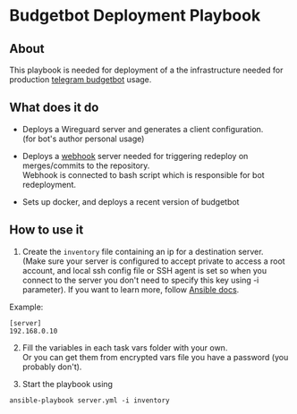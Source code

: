# Budgetbot Deployment Playbook

## About

This playbook is needed for deployment of a the infrastructure needed for production [telegram budgetbot](https://github.com/itsoneword/budgetbot) usage.  

## What does it do

 * Deploys a Wireguard server and generates a client configuration.  
 (for bot's author personal usage)

 * Deploys a [webhook](https://github.com/adnanh/webhook) server needed for triggering redeploy on merges/commits to the repository.  
 Webhook is connected to bash script which is responsible for bot redeployment.

 * Sets up docker, and deploys a recent version of budgetbot

 ## How to use it

 1) Create the `inventory` file containing an ip for a destination server.  
 (Make sure your server is configured to accept private to access a root account, and local ssh config file or SSH agent is set so when you connect to the server you don't need to specify this key using -i parameter). If you want to learn more, follow [Ansible docs](https://docs.ansible.com/ansible/latest/inventory_guide/connection_details.html).

 Example:
 ```
 [server]
192.168.0.10
 ```
2) Fill the variables in each task vars folder with your own.  
Or you can get them from encrypted vars file you have a password (you probably don't).

3) Start the playbook using
```
ansible-playbook server.yml -i inventory
```